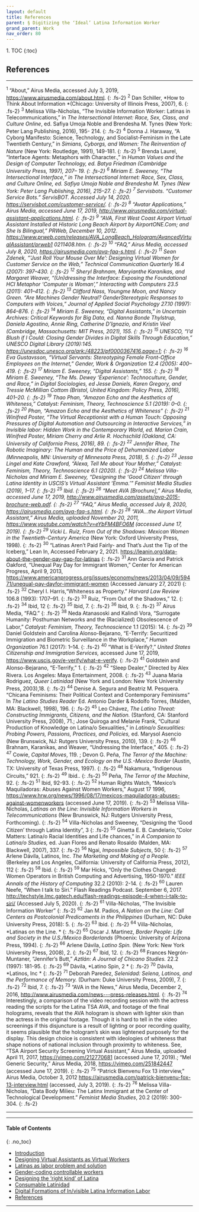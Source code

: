 ```yaml
---
layout: default
title: References     
parent: § Digitizing the ‘Ideal’ Latina Information Worker 
grand_parent: Work 
nav_order: 80
---
```

<style>
.dont-break-out {
  /* These are technically the same, but use both */
  overflow-wrap: break-word;
  word-wrap: break-word;

     -ms-word-break: break-all;
  /* This is the dangerous one in WebKit, as it breaks things wherever */
  word-break: break-all;
  /* Instead use this non-standard one: */
  word-break: break-word;
}

.youtube-container {
    position: relative;
    width: 100%;
    height: 0;
    padding-bottom: 56.25%;
}
.youtube-video {
    position: absolute;
    top: 0;
    left: 0;
    width: 100%;
    height: 100%;
}

</style>

<div class="dont-break-out" markdown="1">
1. TOC
{:toc}


## References
***
<sup>1</sup> “About,” Airus Media, accessed July 3, 2019, https://www.airusmedia.com/about.html. 
{: .fs-2}
<sup>2</sup> Dan Schiller, *How to Think About Information *(Chicago: University of Illinois Press, 2007), 6. 
{: .fs-2}
<sup>3</sup> Melissa Villa-Nicholas, “The Invisible Information Worker: Latinas in Telecommunications,” in *The Intersectional Internet: Race, Sex, Class, and Culture Online*, ed. Safiya Umoja Noble and Brendesha M. Tynes (New York: Peter Lang Publishing, 2016), 195- 214. 
{: .fs-2}
<sup>4</sup> Donna J. Haraway, “A Cyborg Manifesto: Science, Technology, and Socialist-Feminism in the Late Twentieth Century,” in *Simians, Cyborgs, and Women: The Reinvention of Nature* (New York: Routledge, 1991), 149-181. 
{: .fs-2}
<sup>5</sup> Brenda Laurel, “Interface Agents: Metaphors with Character.,” in *Human Values and the Design of Computer Technology, *ed. Batya Friedman (Cambridge University Press, 1997), 207– 19. 
{: .fs-2}
<sup>6</sup> Miriam E. Sweeney, “The Intersectional Interface,” in *The Intersectional Internet: Race, Sex, Class, and Culture Online,* ed. Safiya Umoja Noble and Brendesha M. Tynes (New York: Peter Lang Publishing, 2016), 215–27.
{: .fs-2}
<sup>7</sup> Servisbots. “Customer Service Bots.” ServisBOT. Accessed July 14, 2020. https://servisbot.com/customer-service/. 
{: .fs-2}
<sup>8</sup> “Avatar Applications,” Airus Media, accessed June 17, 2019, http://www.airusmedia.com/virtual-assistant-applications.html.
{: .fs-2}
<sup>9</sup> “AVA, First West Coast Airport Virtual Assistant Installed at Historic Long Beach Airport by AirportONE.Com; and She Is Bilingual,” PRWeb, December 10, 2012. https://www.prweb.com/releases/AVA_LongBeach_Hologram/AvancedVirtualAssistant/prweb1 0211408.htm. 
{: .fs-2}
<sup>10</sup> “FAQ,” Airus Media, accessed July 8, 2020, https://airusmedia.com/ava-faq-s.html. 
{: .fs-2}
<sup>11</sup> Sean Zdenek, “‘Just Roll Your Mouse Over Me’: Designing Virtual Women for Customer Service on the Web,” *Technical Communication Quarterly* 16.4 (2007): 397–430. 
{: .fs-2}
<sup>12</sup> Sheryl Brahnam, Maryianthe Karanikas, and Margaret Weaver, “(Un)dressing the Interface: Exposing the Foundational HCI Metaphor ‘Computer is Woman’,” *Interacting with Computers* 23.5 (2011): 401–412. 
{: .fs-2}
<sup>13</sup> Clifford Nass, Youngme Moon, and Nancy Green. “Are Machines Gender Neutral? GenderStereotypic Responses to Computers with Voices,” *Journal of Applied Social Psychology* 27.10 (1997): 864–876. 
{: .fs-2}
<sup>14</sup> Miriam E. Sweeney, “Digital Assistants,” in Uncertain Archives: Critical Keywords for Big Data, ed. Nanna Bonde Thylstrup, Daniela Agostino, Annie Ring, Catherine D’Ignazio, and Kristin Veel (Cambridge, Massachusetts: MIT Press, 2021), 155. 
{: .fs-2}
<sup>15</sup> UNESCO, “I’d Blush if I Could: Closing Gender Divides in Digital Skills Through Education,” UNESCO Digital Library (2019):145. https://unesdoc.unesco.org/ark:/48223/pf0000367416.page=1;
{: .fs-2}
<sup>16</sup> Eva Gustavsson, “Virtual Servants: Stereotyping Female Front-Office Employees on the Internet,” *Gender, Work & Organization* 12.4 (2005): 400–419.
{: .fs-2}
<sup>17</sup> Miriam E. Sweeney, “Digital Assistants,” 155. 
{: .fs-2}
<sup>18</sup> Miriam E. Sweeney, “The Ms. Dewey ‘Experience’: Technoculture, Gender, and Race,” in *Digital Sociologies*, ed Jesse Daniels, Karen Gregory, and Tressie McMillian Cottom (Bristol, United Kingdom: Policy Press, 2016), 401–20. 
{: .fs-2}
<sup>19</sup> Thao Phan, “Amazon Echo and the Aesthetics of Whiteness,” *Catalyst: Feminism, Theory, Technoscience* 5.1 (2019): 0–0. 
{: .fs-2}
<sup>20</sup> Phan, “Amazon Echo and the Aesthetics of Whiteness” 
{: .fs-2}
<sup>21</sup> Winifred Poster, “The Virtual Receptionist with a Human Touch: Opposing Pressures of Digital Automation and Outsourcing in Interactive Services,” in *Invisible labor: Hidden Work in the Contemporary World*, ed. Marion Crain, Winifred Poster, Miriam Cherry and Arlie R. Hochschild (Oakland, CA: University of California Press, 2016), 89. 
{: .fs-2}
<sup>22</sup> Jennifer Rhee, *The Robotic Imaginary: The Human and the Price of Dehumanized Labor* (Minneapolis, MN: University of Minnesota Press, 2018), 5. 
{: .fs-2}
<sup>23</sup> Jessa Lingel and Kate Crawford, “Alexa, Tell Me about Your Mother,” *Catalyst: Feminism, Theory, Technoscience* 6.1 (2020). 
{: .fs-2}
<sup>24</sup> Melissa Villa-Nicholas and Miriam E. Sweeney, “Designing the ‘Good Citizen’ through Latina Identity in USCIS’s Virtual Assistant ‘Emma.’” *Feminist Media Studies* (2019), 1–17. 
{: .fs-2}
<sup>25</sup> Ibid. 
{: .fs-2}
<sup>26</sup> “Meet AVA [Brochure],” Airus Media, accessed June 17, 2019, http://www.airusmedia.com/assets/ava-2015-brochure-web.pdf. 
{: .fs-2}
<sup>27</sup> “FAQ,” Airus Media, accessed July 8, 2020, https://airusmedia.com/ava-faq-s.html.
{: .fs-2}
<sup>28</sup> “AVA...the Airport Virtual Assistant,” Airus Media, uploaded November 20, 2011, https://www.youtube.com/watch?v=eYbFM4BFO6M (accessed June 17, 2019). 
{: .fs-2}
<sup>29</sup> Vicki L. Ruiz,* From Out of the Shadows: Mexican Women in the Twentieth-Century America* (New York: Oxford University Press, 1998). 
{: .fs-2}
<sup>30</sup> “Latinas Aren’t Paid Fairly- and That’s Just the Tip of the Iceberg,” Lean In, Accessed February 2, 2021. https://leanin.org/data-about-the-gender-pay-gap-for-latinas
{: .fs-2}
<sup>31</sup> Ann Garcia and Patrick Oakford, “Unequal Pay Day for Immigrant Women,” Center for American Progress, April 9, 2013, https://www.americanprogress.org/issues/economy/news/2013/04/09/59471/unequal-pay-dayfor-immigrant-women (Accessed January 27, 2021) 
{: .fs-2}
<sup>32</sup> Cheryl I. Harris,“Whiteness as Property.” *Harvard Law Review* 106.8 (1993): 1707–91.
{: .fs-2}
<sup>33</sup> Ruiz, “From Out of the Shadows,” 12. 
{: .fs-2}
<sup>34</sup> Ibid, 12 
{: .fs-2}
<sup>35</sup> Ibid, 7. 
{: .fs-2}
<sup>36</sup> Ibid, 9. 
{: .fs-2}
<sup>37</sup> Airus Media, “FAQ.” 
{: .fs-2}
<sup>38</sup> Neda Atanasoski and Kalindi Vora, “Surrogate Humanity: Posthuman Networks and the (Racialized) Obsolescence of Labor,” *Catalyst: Feminism, Theory, Technoscience* 1.1 (2015): 14. 
{: .fs-2}
<sup>39</sup> Daniel Goldstein and Carolina Alonso-Bejarano, “E-Terrify: Securitized Immigration and Biometric Surveillance in the Workplace,” *Human Organization* 76.1 (2017): 1–14.
{: .fs-2}
<sup>40</sup> “What is E-Verify?,” *United States Citizenship and Immigration Services,* accessed June 17, 2019, https://www.uscis.gov/e-verify/what-e-verify. 
{: .fs-2}
<sup>41</sup> Goldstein and Alonso-Bejarano, “E-Terrify,” 1.
{: .fs-2}
<sup>42</sup> “Sleep Dealer,” Directed by Alex Rivera. Los Angeles: Maya Entertainment, 2008. 
{: .fs-2}
<sup>43</sup> Juana Maria Rodriguez, *Queer Latinidad* (New York and London: New York University Press, 2003),18. 
{: .fs-2}
<sup>44</sup> Denise A. Segura and Beatriz M. Pesquera. “Chicana Feminisms: Their Political Context and Contemporary Feminisms” In *The Latino Studies Reader* Ed. Antonio Darder & Rodolfo Torres, (Malden, MA: Blackwell, 1998), 196. 
{: .fs-2}
<sup>45</sup> Leo Chávez, *The Latino Threat: Constructing Immigrants, Citizens, and the Nation.* (Stanford, CA: Stanford University Press, 2008), 71.; Jose Quiroga and Melanie Frank, “Cultural Production of Knowledge on Latina/o Sexualities,” in *Latina/o Sexualities: Probing Powers, Passions, Practices, and Policies,* ed. Marysol Asencio (New Brunswick, NJ: Rutgers University Press, 2010), 139. 
{: .fs-2}
<sup>46</sup> Brahnam, Karanikas, and Weaver, “Undressing the Interface,” 405.
{: .fs-2}
<sup>47</sup> Cowie, *Capital Moves*, 119. ; Devon G. Peña, *The Terror of the Machine: Technology, Work, Gender, and Ecology on the U.S.-Mexico Border* (Austin, TX: University of Texas Press, 1997). 
{: .fs-2}
<sup>48</sup> Nakamura, “Indigenous Circuits,” 921.
{: .fs-2}
<sup>49</sup> Ibid.. 
{: .fs-2}
<sup>50</sup> Peña, *The Terror of the Machine*, 92. 
{: .fs-2}
<sup>51</sup> Ibid, 92-93. 
{: .fs-2}
<sup>52</sup> Human Rights Watch, “Mexico’s Maquiladoras: Abuses Against Women Workers,” August 17 1996, https://www.hrw.org/news/1996/08/17/mexicos-maquiladoras-abuses-against-womenworkers (accessed June 17, 2019). 
{: .fs-2}
<sup>53</sup> Melissa Villa-Nicholas, *Latinas on the Line: Invisible Information Workers in Telecommunications* (New Brunswick, NJ: Rutgers University Press, Forthcoming).
{: .fs-2}
<sup>54</sup> Villa-Nicholas and Sweeney, “Designing the ‘Good Citizen’ through Latina Identity”, 3 
{: .fs-2}
<sup>55</sup> Ginetta E. B. Candelario,“Color Matters: Latina/o Racial Identities and Life chances,” in *A Companion to Latina/o Studies,* ed. Juan Flores and Renato Rosaldo (Malden, MA: Blackwell, 2007), 337. 
{: .fs-2}
<sup>56</sup> Ngai, *Impossible Subjects*, 50 
{: .fs-2}
<sup>57</sup> Arlene Dávila, Latinos, Inc. *The Marketing and Making of a People.* (Berkeley and Los Angeles, California: University of California Press, 2012), 112 
{: .fs-2}
<sup>58</sup> Ibid. 
{: .fs-2}
<sup>59</sup> Mar Hicks, “Only the Clothes Changed: Women Operators in British Computing and Advertising, 1950-1970.” *IEEE Annals of the History of Computing* 32.2 (2010): 2-14. 
{: .fs-2}
<sup>60</sup> Lauren Neefe, “When I talk to Siri.” Flash Readings Podcast. September 6, 2017. http://techstyle.lmc.gatech.edu/flash-readings-episode-4-when-i-talk-to-siri/ (Accessed July 5, 2020). 
{: .fs-2}
<sup>61</sup> Villa-Nicholas, “The Invisible Information Worker” 
{: .fs-2}
<sup>62</sup> Jan M. Padios, *A Nation on the Line: Call Centers as Postcolonial Predicaments in the Philippines* (Durham, NC: Duke University Press, 2018): 5. 
{: .fs-2}
<sup>63</sup> Ibid. 
{: .fs-2}
<sup>64</sup> Villa-Nicholas, *Latinas on the Line. *
{: .fs-2}
<sup>65</sup> Oscar J. Martinez, *Border People: Life and Society in the U.S./Mexico Borderlands* (Phoenix: University of Arizona Press, 1994). 
{: .fs-2}
<sup>66</sup> Arlene Dávila, *Latino Spin.* (New York: New York University Press, 2008), 2. 
{: .fs-2}
<sup>67</sup> Ibid, 12.
{: .fs-2}
<sup>68</sup> Frances Negrón-Muntaner, “Jennifer’s Butt,” *Aztlán: A Journal of Chicano Studies.* 22.2 (1997): 181-95.
{: .fs-2}
<sup>69</sup> Dávila, *Latino Spin, 2 *
{: .fs-2}
<sup>70</sup> Dávila, *Latinos, Inc *
{: .fs-2}
<sup>71</sup> Deborah Paredez, *Selenidad: Selena, Latinos, and the Performance of Memory.* (Durham: Duke University Press, 2009), 7. 
{: .fs-2}
<sup>72</sup> Ibid, 7. 
{: .fs-2}
<sup>73</sup> “AVA in the News,” Airus Media, December 2, 2016, http://www.airusmedia.com/news---press-releases.html. 
{: .fs-2}
<sup>74</sup> Interestingly, a comparison of the video recording session with the actress reading the scripts for the Latina TSA AVA, and footage of the final holograms, reveals that the AVA hologram is shown with lighter skin than the actress in the original footage. Though it is hard to tell in the video screenings if this disjuncture is a result of lighting or poor recording quality, it seems plausible that the hologram’s skin was lightened purposely for the display. This design choice is consistent with ideologies of whiteness that shape notions of national inclusion through proximity to whiteness. See, “TSA Airport Security Screening Virtual Assistant,” Airus Media, uploaded April 11, 2017, https://vimeo.com/212770681 (accessed June 17, 2019).; “Mel Generic Security,” Airus Media, 2018, https://vimeo.com/251842447 (accessed June 17, 2019). 
{: .fs-2}
<sup>75</sup> “Patrick Bienvenu Fox 13 interview,” Airus Media, October 3, 2012 https://airusmedia.com/patrick-bienvenu-fox-13-interview.html (accessed, July 3, 2019). 
{: .fs-2}
<sup>76</sup> Melissa Villa-Nicholas, “Data Body Milieu: The Latinx Immigrant at the Center of Technological Development.” *Feminist Media Studies*, 20.2 (2019): 300-304.
{: .fs-2}
***

***

#### Table of Contents
{: .no_toc}

<ul><li> <a href="/docs/work/digitizing-the-ideal-latina-information-worker-1/">Introduction</a></li><li> <a href="/docs/work/digitizing-the-ideal-latina-information-worker-2/">Designing Virtual Assistants as Virtual Workers</a></li><li> <a href="/docs/work/digitizing-the-ideal-latina-information-worker-3/">Latinas as labor problem and solution</a></li><li> <a href="/docs/work/digitizing-the-ideal-latina-information-worker-4/">Gender-coding controllable workers</a></li><li> <a href="/docs/work/digitizing-the-ideal-latina-information-worker-5/">Designing the ‘right kind’ of Latina</a></li><li> <a href="/docs/work/digitizing-the-ideal-latina-information-worker-6/">Consumable Latinidad</a></li><li> <a href="/docs/work/digitizing-the-ideal-latina-information-worker-7/">Digital Formations of In/visible Latina Information Labor</a></li><li> <a href="/docs/work/digitizing-the-ideal-latina-information-worker-8/">References</a></li></ul>

***

</div>

